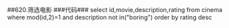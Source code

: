 ##620.筛选电影
###代码###
    select id,movie,description,rating
    from cinema
    where
    mod(id,2)=1 and description not in("boring")
    order by rating desc
